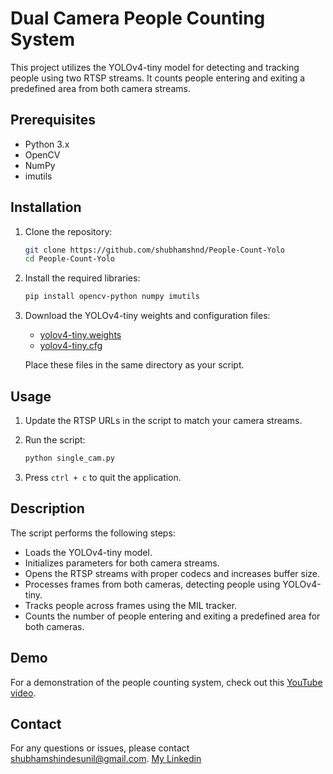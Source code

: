 
# Dual Camera People Counting System

This project utilizes the YOLOv4-tiny model for detecting and tracking people using two RTSP streams. It counts people entering and exiting a predefined area from both camera streams.

## Prerequisites

- Python 3.x
- OpenCV
- NumPy
- imutils

## Installation

1. Clone the repository:
    ```bash
    git clone https://github.com/shubhamshnd/People-Count-Yolo
    cd People-Count-Yolo
    ```

2. Install the required libraries:
    ```bash
    pip install opencv-python numpy imutils
    ```

3. Download the YOLOv4-tiny weights and configuration files:
    - [yolov4-tiny.weights](https://github.com/AlexeyAB/darknet/releases/download/darknet_yolo_v4_pre/yolov4-tiny.weights)
    - [yolov4-tiny.cfg](https://github.com/Tianxiaomo/pytorch-YOLOv4/blob/master/cfg/yolov4-tiny.cfg)

    Place these files in the same directory as your script.

## Usage

1. Update the RTSP URLs in the script to match your camera streams.

2. Run the script:
    ```bash
    python single_cam.py
    ```

3. Press `ctrl + c` to quit the application.

## Description

The script performs the following steps:
- Loads the YOLOv4-tiny model.
- Initializes parameters for both camera streams.
- Opens the RTSP streams with proper codecs and increases buffer size.
- Processes frames from both cameras, detecting people using YOLOv4-tiny.
- Tracks people across frames using the MIL tracker.
- Counts the number of people entering and exiting a predefined area for both cameras.

## Demo

For a demonstration of the people counting system, check out this [YouTube video](https://www.youtube.com/watch?v=dC4sn8eqSxU).

## Contact

For any questions or issues, please contact [shubhamshindesunil@gmail.com](mailto:shubhamshindesunil@gmail.com).
[My Linkedin](https://www.linkedin.com/in/shubham-shnd/)
